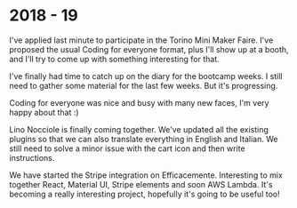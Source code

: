 # 2018 - 19

I've applied last minute to participate in the Torino Mini Maker Faire. I've proposed the usual Coding for everyone format, plus I'll show up at a booth, and I'll try to come up with something interesting for that.

I've finally had time to catch up on the diary for the bootcamp weeks. I still need to gather some material for the last few weeks. But it's progressing.

Coding for everyone was nice and busy with many new faces, I'm very happy about that :)

Lino Nocciole is finally coming together. We've updated all the existing plugins so that we can also translate everything in English and Italian. We still need to solve a minor issue with the cart icon and then write instructions.

We have started the Stripe integration on Efficacemente. Interesting to mix together React, Material UI, Stripe elements and soon AWS Lambda. It's becoming a really interesting project, hopefully it's going to be useful too!
